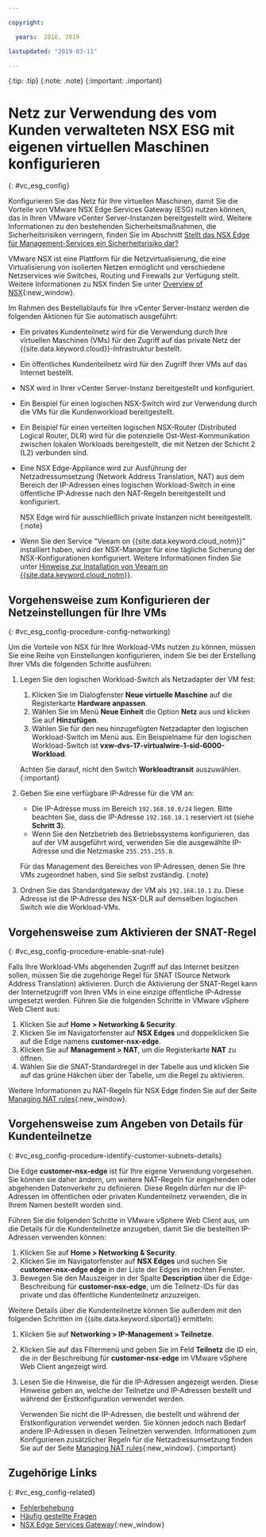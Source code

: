 ```yaml
---

copyright:

  years:  2016, 2019

lastupdated: "2019-03-11"

---
```


{:tip: .tip}
{:note: .note}
{:important: .important}

# Netz zur Verwendung des vom Kunden verwalteten NSX ESG mit eigenen virtuellen Maschinen konfigurieren
{: #vc_esg_config}

Konfigurieren Sie das Netz für Ihre virtuellen Maschinen, damit Sie die Vorteile von VMware NSX Edge Services Gateway (ESG) nutzen können, das in Ihren VMware vCenter Server-Instanzen bereitgestellt wird. Weitere Informationen zu den bestehenden Sicherheitsmaßnahmen, die Sicherheitsrisiken verringern, finden Sie im Abschnitt [Stellt das NSX Edge für Management-Services ein Sicherheitsrisiko dar?](/docs/services/vmwaresolutions/vmonic?topic=vmware-solutions-faq#does-the-management-services-nsx-edge-pose-a-security-risk-)

VMware NSX ist eine Plattform für die Netzvirtualisierung, die eine Virtualisierung von isolierten Netzen ermöglicht und verschiedene Netzservices wie Switches, Routing und Firewalls zur Verfügung stellt. Weitere Informationen zu NSX finden Sie unter [Overview of NSX](https://pubs.vmware.com/NSX-62/topic/com.vmware.nsx-cross-vcenter-install.doc/GUID-10944155-28FF-46AA-AF56-7357E2F20AF4.html){:new_window}.

Im Rahmen des Bestellablaufs für Ihre vCenter Server-Instanz werden die folgenden Aktionen für Sie automatisch ausgeführt:
* Ein privates Kundenteilnetz wird für die Verwendung durch Ihre virtuellen Maschinen (VMs) für den Zugriff auf das private Netz der {{site.data.keyword.cloud}}-Infrastruktur bestellt.
* Ein öffentliches Kundenteilnetz wird für den Zugriff Ihrer VMs auf das Internet bestellt.
* NSX wird in Ihrer vCenter Server-Instanz bereitgestellt und konfiguriert.
* Ein Beispiel für einen logischen NSX-Switch wird zur Verwendung durch die VMs für die Kundenworkload bereitgestellt.
* Ein Beispiel für einen verteilten logischen NSX-Router (Distributed Logical Router, DLR) wird für die potenzielle Ost-West-Kommunikation zwischen lokalen Workloads bereitgestellt, die mit Netzen der Schicht 2 (L2) verbunden sind.
* Eine NSX Edge-Appliance wird zur Ausführung der Netzadressumsetzung (Network Address Translation, NAT) aus dem Bereich der IP-Adressen eines logischen Workload-Switch in eine öffentliche IP-Adresse nach den NAT-Regeln bereitgestellt und konfiguriert.

  NSX Edge wird für ausschließlich private Instanzen nicht bereitgestellt.
  {:note}

* Wenn Sie den Service "Veeam on {{site.data.keyword.cloud_notm}}" installiert haben, wird der NSX-Manager für eine tägliche Sicherung der NSX-Konfigurationen konfiguriert. Weitere Informationen finden Sie unter [Hinweise zur Installation von Veeam on {{site.data.keyword.cloud_notm}}](/docs/services/vmwaresolutions/services?topic=vmware-solutions-veeam_considerations#considerations-when-you-install-veeam-on-ibm-cloud).

## Vorgehensweise zum Konfigurieren der Netzeinstellungen für Ihre VMs
{: #vc_esg_config-procedure-config-networking}

Um die Vorteile von NSX für Ihre Workload-VMs nutzen zu können, müssen Sie eine Reihe von Einstellungen konfigurieren, indem Sie bei der Erstellung Ihrer VMs die folgenden Schritte ausführen:

1. Legen Sie den logischen Workload-Switch als Netzadapter der VM fest:
   1. Klicken Sie im Dialogfenster **Neue virtuelle Maschine** auf die Registerkarte **Hardware anpassen**.
   2. Wählen Sie im Menü **Neue Einheit** die Option **Netz** aus und klicken Sie auf **Hinzufügen**.
   3. Wählen Sie für den neu hinzugefügten Netzadapter den logischen Workload-Switch im Menü aus. Ein Beispielname für den logischen Workload-Switch ist **vxw-dvs-17-virtualwire-1-sid-6000-Workload**.

   Achten Sie darauf, nicht den Switch **Workloadtransit** auszuwählen.
   {:important}

2. Geben Sie eine verfügbare IP-Adresse für die VM an:
   *  Die IP-Adresse muss im Bereich `192.168.10.0/24` liegen. Bitte beachten Sie, dass die IP-Adresse `192.168.10.1` reserviert ist (siehe **Schritt 3**).
   *  Wenn Sie den Netzbetrieb des Betriebssystems konfigurieren, das auf der VM ausgeführt wird, verwenden Sie die ausgewählte IP-Adresse und die Netzmaske `255.255.255.0`.

   Für das Management des Bereiches von IP-Adressen, denen Sie Ihre VMs zugeordnet haben, sind Sie selbst zuständig.
   {:note}

3. Ordnen Sie das Standardgateway der VM als `192.168.10.1` zu. Diese Adresse ist die IP-Adresse des NSX-DLR auf demselben logischen Switch wie die Workload-VMs.

## Vorgehensweise zum Aktivieren der SNAT-Regel
{: #vc_esg_config-procedure-enable-snat-rule}

Falls Ihre Workload-VMs abgehenden Zugriff auf das Internet besitzen sollen, müssen Sie die zugehörige Regel für SNAT (Source Network Address Translation) aktivieren. Durch die Aktivierung der SNAT-Regel kann der Internetzugriff von Ihren VMs in eine einzige öffentliche IP-Adresse umgesetzt werden. Führen Sie die folgenden Schritte in VMware vSphere Web Client aus:

1. Klicken Sie auf **Home > Networking & Security**.
2. Klicken Sie im Navigatorfenster auf **NSX Edges** und doppelklicken Sie auf die Edge namens **customer-nsx-edge**.
3. Klicken Sie auf **Management > NAT**, um die Registerkarte **NAT** zu öffnen.
4. Wählen Sie die SNAT-Standardregel in der Tabelle aus und klicken Sie auf das grüne Häkchen über der Tabelle, um die Regel zu aktivieren.

Weitere Informationen zu NAT-Regeln für NSX Edge finden Sie auf der Seite [Managing NAT rules](https://pubs.vmware.com/NSX-62/topic/com.vmware.nsx.admin.doc/GUID-5896D8CF-20E0-4691-A9EB-83AFD9D36AFD.html){:new_window}.

## Vorgehensweise zum Angeben von Details für Kundenteilnetze
{: #vc_esg_config-procedure-identify-customer-subnets-details}

Die Edge **customer-nsx-edge** ist für Ihre eigene Verwendung vorgesehen. Sie können sie daher ändern, um weitere NAT-Regeln für eingehenden oder abgehenden Datenverkehr zu definieren. Diese Regeln dürfen nur die IP-Adressen im öffentlichen oder privaten Kundenteilnetz verwenden, die in Ihrem Namen bestellt worden sind.

Führen Sie die folgenden Schritte in VMware vSphere Web Client aus, um die Details für die Kundenteilnetze anzugeben, damit Sie die bestellten IP-Adressen verwenden können:

1. Klicken Sie auf **Home > Networking & Security**.
2. Klicken Sie im Navigatorfenster auf **NSX Edges** und suchen Sie **customer-nsx-edge edge** in der Liste der Edges im rechten Fenster. 
3. Bewegen Sie den Mauszeiger in der Spalte **Description** über die Edge-Beschreibung für **customer-nsx-edge**, um die Teilnetz-IDs für das private und das öffentliche Kundenteilnetz anzuzeigen. 

Weitere Details über die Kundenteilnetze können Sie außerdem mit den folgenden Schritten im {{site.data.keyword.slportal}} ermitteln:

1. Klicken Sie auf **Networking > IP-Management > Teilnetze**.
2. Klicken Sie auf das Filtermenü und geben Sie im Feld **Teilnetz** die ID ein, die in der Beschreibung für **customer-nsx-edge** im VMware vSphere Web Client angezeigt wird. 
3. Lesen Sie die Hinweise, die für die IP-Adressen angezeigt werden. Diese Hinweise geben an, welche der Teilnetze und IP-Adressen bestellt und während der Erstkonfiguration verwendet werden.

   Verwenden Sie nicht die IP-Adressen, die bestellt und während der Erstkonfiguration verwendet werden. Sie können jedoch nach Bedarf andere IP-Adressen in diesen Teilnetzen verwenden. Informationen zum Konfigurieren zusätzlicher Regeln für die Netzadressumsetzung finden Sie auf der Seite [Managing NAT rules](https://pubs.vmware.com/NSX-62/topic/com.vmware.nsx.admin.doc/GUID-5896D8CF-20E0-4691-A9EB-83AFD9D36AFD.html){:new_window}.
   {:important}

## Zugehörige Links
{: #vc_esg_config-related}

* [Fehlerbehebung](/docs/services/vmwaresolutions/vcenter//vcenter_chg_impact.html)
* [Häufig gestellte Fragen](/docs/services/vmwaresolutions/vmonic?topic=vmware-solutions-faq)
* [NSX Edge Services Gateway](https://www.ibm.com/cloud/garage/architectures/implementation/virtualization_nsx){:new_window}
